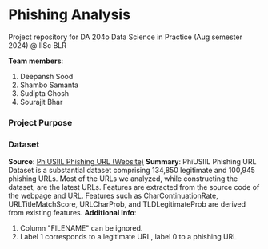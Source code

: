# Phishing Analysis
Project repository for DA 204o Data Science in Practice (Aug semester 2024) @ IISc BLR

**Team members**:
1. Deepansh Sood
2. Shambo Samanta
3. Sudipta Ghosh
4. Sourajit Bhar


### Project Purpose


### Dataset
**Source**: [PhiUSIIL Phishing URL (Website)](https://archive.ics.uci.edu/dataset/967/phiusiil+phishing+url+dataset)
**Summary**: PhiUSIIL Phishing URL Dataset is a substantial dataset comprising 134,850 legitimate and 100,945 phishing URLs. Most of the URLs we analyzed, while constructing the dataset, are the latest URLs. Features are extracted from the source code of the webpage and URL. Features such as CharContinuationRate, URLTitleMatchScore, URLCharProb, and TLDLegitimateProb are derived from existing features.
**Additional Info**:
1. Column "FILENAME" can be ignored.
2. Label 1 corresponds to a legitimate URL, label 0 to a phishing URL
